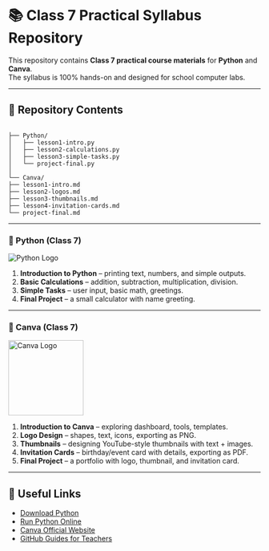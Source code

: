 # 📚 Class 7 Practical Syllabus Repository

This repository contains **Class 7 practical course materials** for **Python** and **Canva**.  
The syllabus is 100% hands-on and designed for school computer labs.  

---

## 📂 Repository Contents
```

├── Python/
│   ├── lesson1-intro.py
│   ├── lesson2-calculations.py
│   ├── lesson3-simple-tasks.py
│   └── project-final.py
│
└── Canva/
├── lesson1-intro.md
├── lesson2-logos.md
├── lesson3-thumbnails.md
├── lesson4-invitation-cards.md
└── project-final.md

```

---

### 🔹 Python (Class 7)
![Python Logo](https://www.python.org/static/community_logos/python-logo.png)

1. **Introduction to Python** – printing text, numbers, and simple outputs.  
2. **Basic Calculations** – addition, subtraction, multiplication, division.  
3. **Simple Tasks** – user input, basic math, greetings.  
4. **Final Project** – a small calculator with name greeting.  

---

### 🔹 Canva (Class 7)
<img src="https://brandeps.com/logo-download/C/Canva-logo-02.png" alt="Canva Logo" width="150"/>

1. **Introduction to Canva** – exploring dashboard, tools, templates.  
2. **Logo Design** – shapes, text, icons, exporting as PNG.  
3. **Thumbnails** – designing YouTube-style thumbnails with text + images.  
4. **Invitation Cards** – birthday/event card with details, exporting as PDF.  
5. **Final Project** – a portfolio with logo, thumbnail, and invitation card.  

---

## 🔗 Useful Links

* [Download Python](https://www.python.org/downloads/)  
* [Run Python Online](https://www.programiz.com/python-programming/online-compiler/)  
* [Canva Official Website](https://www.canva.com/)  
* [GitHub Guides for Teachers](https://docs.github.com/en/education)  
```